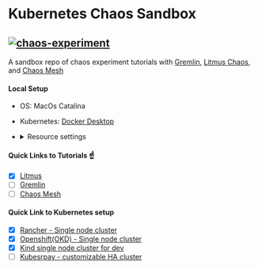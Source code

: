 # Kubernetes Chaos Sandbox

[![chaos-experiment](https://res.cloudinary.com/dssijnlrx/image/upload/v1605648997/PRINCIPLES_OF_CHAOS_ENGINEERING_7_whxiqw.png)](https://github.com/ari-hacks/kubernetes-chaos-sandbox)
----------------------------------------------------------------
A sandbox repo of chaos experiment tutorials with [Gremlin](https://www.gremlin.com/kubernetes/), [Litmus Chaos](https://litmuschaos.io/), and [Chaos Mesh](https://chaos-mesh.org/)

#### Local Setup

- OS: MacOs Catalina 
- Kubernetes: [Docker Desktop](https://www.docker.com/products/docker-desktop)
- 
  <details><summary>Resource settings</summary>
      <p>

        - CPUs:6
        - Memory: 6GB
        - Swap: 3GB
        - Disk Size: 59.6GB
    </p>
  </details>

#### Quick Links to Tutorials ☝️

- [x] [Litmus](/litmus-chaos/)
- [ ] [Gremlin](/gremlin)
- [ ] [Chaos Mesh](/chaos-mesh)

#### Quick Link to Kubernetes setup

- [x] [Rancher - Single node cluster](/litmus-chaos/rancher/README.md)
- [x] [Openshift(OKD) - Single node cluster](/litmus-chaos/openshift/README.md)
- [x] [Kind single node cluster for dev](/litmus-chaos/kind/README.md)
- [ ] [Kubesrpay - customizable HA cluster]()